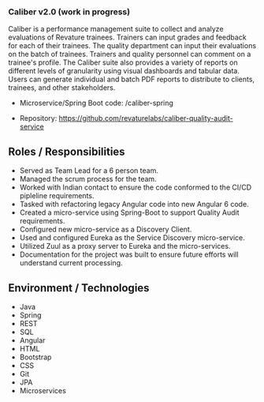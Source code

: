 ### Caliber v2.0 (work in progress)   
Caliber is a performance management suite to collect and analyze evaluations of Revature trainees. Trainers can input grades and feedback for each of their trainees. The quality department can input their evaluations on the batch of trainees. Trainers and quality personnel can comment on a trainee's profile. The Caliber suite also provides a variety of reports on different levels of granularity using visual dashboards and tabular data. Users can generate individual and batch PDF reports to distribute to clients, trainees, and other stakeholders.

* Microservice/Spring Boot code: /caliber-spring

* Repository:  https://github.com/revaturelabs/caliber-quality-audit-service

## Roles / Responsibilities
* Served as Team Lead for a 6 person team.
* Managed the scrum process for the team.
* Worked with Indian contact to ensure the code conformed to the CI/CD pipleline requirements.
* Tasked with refactoring legacy Angular code into new Angular 6 code.
* Created a micro-service using Spring-Boot to support Quality Audit requirements.
* Configured new micro-service as a Discovery Client.
* Used and configured Eureka as the Service Discovery micro-service.
* Utilized Zuul as a proxy server to Eureka and the micro-services.
* Documentation for the project was built to ensure future efforts will understand current processing.

## Environment / Technologies
* Java 
* Spring 
* REST 
* SQL 
* Angular 
* HTML
* Bootstrap
* CSS
* Git
* JPA
* Microservices
